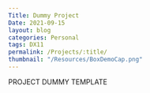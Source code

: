 ```yaml
---
Title: Dummy Project 
Date: 2021-09-15
layout: blog
categories: Personal
tags: DX11
permalink: /Projects/:title/
thumbnail: "/Resources/BoxDemoCap.png"
---
```

PROJECT DUMMY TEMPLATE